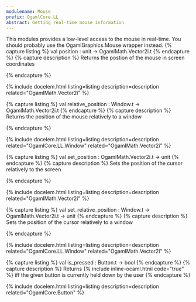 ```yaml
---
modulename: Mouse 
prefix: OgamlCore.LL
abstract: Getting real-time mouse information 
---
```



This modules provides a low-level access to the mouse
 in real-time. You should probably use the OgamlGraphics.Mouse
 wrapper instead. 
{% capture listing %}
val position : unit -> OgamlMath.Vector2i.t
{% endcapture %}
{% capture description %}
Returns the postion of the mouse in screen coordinates 
 
{% endcapture %}

{% include docelem.html listing=listing description=description  related="OgamlMath.Vector2i" %}

{% capture listing %}
val relative_position : Window.t -> OgamlMath.Vector2i.t
{% endcapture %}
{% capture description %}
Returns the position of the mouse relatively to a window
 
 
{% endcapture %}

{% include docelem.html listing=listing description=description  related="OgamlCore.LL.Window" related="OgamlMath.Vector2i" %}

{% capture listing %}
val set_position : OgamlMath.Vector2i.t -> unit
{% endcapture %}
{% capture description %}
Sets the position of the cursor relatively to the screen 
 
{% endcapture %}

{% include docelem.html listing=listing description=description  related="OgamlMath.Vector2i" %}

{% capture listing %}
val set_relative_position : Window.t -> OgamlMath.Vector2i.t -> unit
{% endcapture %}
{% capture description %}
Sets the position of the cursor relatively to a window
 
 
{% endcapture %}

{% include docelem.html listing=listing description=description  related="OgamlCore.LL.Window" related="OgamlMath.Vector2i" %}

{% capture listing %}
val is_pressed : Button.t -> bool
{% endcapture %}
{% capture description %}
Returns {% include inline-ocaml.html code="true" %} iff the given button is currently held down
 by the user 
{% endcapture %}

{% include docelem.html listing=listing description=description  related="OgamlCore.Button" %}

